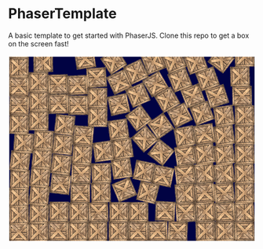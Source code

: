 # PhaserTemplate

A basic template to get started with PhaserJS. Clone this repo to get a box on the screen fast!

![](./screenshot.png)
